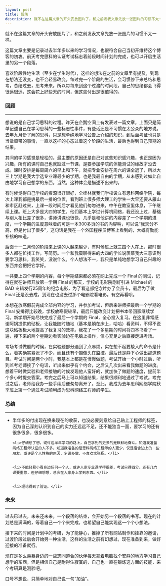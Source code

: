 ```yaml
---
layout: post
title: 段落
description: 就不在这篇文章的开头安放图片了，和之前发表文章先放一张图片的习惯不太一样。
---
```


就不在这篇文章的开头安放图片了，和之前发表文章先放一张图片的习惯不太一样。

这篇文章主要是记录过去半年多以来的学习情况，也很符合自己当初开维持这个博客的初衷。前天考完思科的认证考试标志着前段时间计划的完成，也可以开启生活里的另一个段落。

喜欢阶段性地生活（至少在学生时代），这样的想法在之前的文章里有提及，到现在想法还没变，也不会轻易改变。每过完一个阶段的生活，会习惯停下来总结和思考，总结过去，思考未来，所以每每来到这个过渡的时间段，自己的思绪都会飞得很远很远，这会花上好些天的时间，但这些付出是很值得的。

<h3>回顾</h3><hr />
想说的是自己学习思科的过程。昨天在企鹅空间上有发表过一篇文章，上面只是简单记述自己在学习思科的一些标志性事件，有些话还是不习惯在太公众的地方说。去年九月份了解的思科，只是想单纯地学习公告上介绍的知识，到后面考证也只是当做顺带的事情，一直以这样的心态过着这个阶段的生活，最后也得到自己预期的结果。

其间的学习感觉是轻松的，最主要的原因还是自己对这些知识感兴趣，也正是因为兴趣，所有的课时自己也就缺过一节课，是要参加学院的体能测试的缘故才没去成。课时安排是每周周六的早上和下午，就把专业安排在周六的课全退了，所以大三上学期是我大学选专业课最少的学期，也是我最自由的学期，从未感到过如此自由地学习自己想学的东西。当然，这种体会是描述不出来的。

有时候觉得自己学校的资源很好很好，全桂林就我们学校设立有思科网络学院，每次上课我都是挑最后一排的位置，看到班上很多师大理工的学生一大早还要从雁山和市区赶过来，上课一段时间后才看见他们匆匆进来，中午在教室里休息，下午继续上课。班上大多是大四的学生，他们基本上学过计算机网络，我还没上过，基础与别人相比差了很多，讲师讲课也很快，几乎是和他讲的内容差了一个学期的进度，一个学期的进度意味着的可是一本300多页的书的内容呐，可以说“我天分不高，但是付出了很多”，这句话是我在一个外国程序员博客上看到的，大概有勤能补拙的味道。

后面十一二月份的阶段来上课的人越来越少，有时候班上就三四个人在上，那时很多人都在忙找工作，写简历。一个和我蛮聊得来的大四的学长说羡慕我大三意识到要学习思科，我笑笑，没说什么，个人想法不一，我只是单纯地想学习自己兴趣的东西并会把把它学好。

一共要上四个学期的内容，每个学期结束都必须在网上完成一个 Final 的测试，记得在就在讲师开放第一学期 Final 的那天，学校的电影院刚好引进 Michael 的 BAD 专辑发行25周年的纪念电影，为了看这部纪念片办了会员卡，最后为了做 Final 还是没去成，到现在也没去过那个电影院看电影。有空再看呗。

本想在放寒假前完成全部内容的学习，并参加考试，但后来讲师把最后一个学期的 Final 安排得比较晚，学校放寒假较早，最后只能改变计划把书本带回家继续学习。新学期开始尽快完成了最后一个学期的 Final，全心投入复习。在这里非常感谢阿锅提供的砧板，让我能随时随地（基本是躺在床上，哈哈）看资料，不得不说这块砧板极大地提高了我复习的效率。我花了一个多星期的时间将四本书看了一遍，接下来的两个星期边看实验边在电脑上操作，信心充足之后直接走进考场。

考场考试做题的时候，在实验题部分遇到了点麻烦，实在想不起要敲入的命令是什么，着实确实紧张了不少，而且还有个摄像头在监控。最后还是静下心做出那道题目。考试时间是两个小时，我基本上都是在慢慢做题，考试开始一个小时过后，听到监考老师接了个电话，听出来似乎有个约会，之后又几次出来看我做题的进度。想着平时做实验和老师接触的时候发现他人蛮好的，就加快了做题的速度，提前半个多小时提交答案。考完之后马上可以知道结果，结果很顺利地通过了考试。考完试之后，老师给我办一些手续后便匆匆离开了。至此，我成为去年思科网络学院秋季班上第一个通过考试顺利成为思科网络工程师的学生。

<h3>总结</h3><hr />
<ul class="unstyled">
	<li>半年多的付出现在换来现在的收获，也没必要刻意给自己贴上工程师的标签，因为自己深刻认识到自己的实力还远远不足，还不能独当一面，要学习的还有很多很多，很多很多。</li>


	<li>仔细想了想，或许这半年学习的路上，自己学到的更多的是默默地奋斗。知道我准备网络工程师认证的人不多，知道我准备的是思科网络工程师的人更少，仅是宿舍边上的一些朋友。或许是个人性格的原因，少说多做，不喜欢太张扬。</li>


	<li>不能轻易小看身边任何一个人，或许人家专业课学得很差，考试只得四分，还有几门课要重修，但仔细想想，总会在人家身上学到东西。</li>


	<li>理论得到了验证。</li>
</ul>

<h3>未来</h3><hr />
过去已过去，未来还未来。一个段落的结束，会开始另一个段落的书写。现在的计划总是满满的，等着自己一个个来完成，也希望自己能实现这一个个小想法。

接下来的时间是计划中的考研，为了能静心，推掉了所有网站制作和挂靠的邀请，过渡阶段过后会开始另一种生活，这样的生活之前有幻想过，现在准备到来，做好迎接的准备就行。

现在是多么羡慕身边的一些志同道合的伙伴每天拿着电脑找个安静的地方学习自己想学的东西，但是相信自己是耐得住寂寞的，自己也一直在锻炼这方面的技能，来个考研算是测验吧。

口号不想说，只简单地对自己说一句“加油”。


